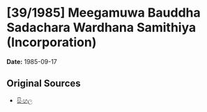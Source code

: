 # [39/1985] Meegamuwa Bauddha Sadachara Wardhana Samithiya (Incorporation)

**Date:** 1985-09-17

## Original Sources

- [සිංහල](https://documents.gov.lk/view/acts/1985/9/39-1985_S.pdf)
